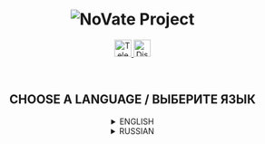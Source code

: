 <h1 align="center">
  <img src="https://i.imgur.com/Tz5wQL5.png" title="NoVate Project" alt="NoVate Project">
</h1>

<p align="center">
  <a href="https://t.me/novatesource" target="__blank">
    <img src="https://i.imgur.com/qbW4p8Y.png" width="30" height="30" title="Telegram" alt="Telegram">
  </a>
  <a href="https://t.me/novatesource" target="__blank">
    <img src="https://i.imgur.com/TFvPWEX.png" width="30" height="30" title="Discord" alt="Discord">
  </a>
</p>

<br/>

<h2 align="center">
  CHOOSE A LANGUAGE / ВЫБЕРИТЕ ЯЗЫК
</h2>

<details>
  <summary align="center">ENGLISH</summary>

  <h2 align="center">
    NoVate Project for SA:MP
  </h2>

  <p align="center">
    <sup>Free Build (Framework & Toolkit) for SA:MP Developers</sup>
  </p>

  ---

  ## :desktop_computer: DESCRIPTION

  Have you wanted to create your own server in SA:MP for a long time, but didn't know where to start? To your attention **NoVate Project**. The build includes a set of basic tools for a good start to the development of the SA:MP server.

  ---

  ## :anchor: WORK PROGRESS

  Progress of the work done (on systems), which are updated as development progresses.
  Edits and updates in systems are possible!

  - [x] Authentication (authorization/account registration)
  - [x] Character system (creation and management)
  - [x] Saving information (about accounts, characters, and so on)
  - [x] AFK system
  - [x] Level and experience system
  - [x] Salary system (PayDay)
  - [x] Chat system
  - [x] Animation system
    - [ ] Animation Menu
  - [x] Menu system
    - [x] Statistics
    - [x] Settings
      - [x] Security
  - [x] System of works
    - [x] Initial works
      - [x] Loader
      - [x] Farmer
      - [ ] Builder
    - [ ] Main works
      - [ ] Cabbie
      - [ ] Bus driver
      - [ ] Pizza Delivery
      - [ ] Trucker
  - [ ] The system of fractions
    - [ ] State
      - [ ] Los Santos Police Department
      - [ ] Las Venturas Police Department
      - [ ] San Fierro Police Department
      - [ ] Los Santos Medical Center
      - [ ] Las Venturas Medical Center
      - [ ] San Fierro Medical Center
      - [ ] Government
      - [ ] Army
      - [ ] Federal Bureau of Investigation
    - [ ] Illegal
      - [ ] Families
      - [ ] Marabunta Grande
      - [ ] Bloods
      - [ ] Ballas
  - [ ] House system
    - [ ] Purchase
    - [ ] Sale
    - [ ] Broadcast
  - [ ] Business System
    - [ ] Purchase
    - [ ] Sale
    - [ ] Transmission
    - [ ] Product
      - [ ] Purchase
  - [ ] Inventory system
    - [ ] Transmission
    - [ ] Throwing Out
    - [ ] Using
    - [ ] Dragging
  - [x] Wagering commands
    - [x] /ame - first person (mini)
    - [x] /me - first person
    - [x] /do - third person
    - [ ] /try - successful/unsuccessful
    - [ ] /todo - with a speech
    - [x] /n - OOC information

  ---

  ## :keyboard: TECHNICAL PART

  ### COMPILATION

  Development from [Zeex](https://github.com/pawn-lang/compiler) is used for compilation. A lot of improvements that speed up the compilation process of the mod.

  ### PLUGINS

  - [Pawn.CMD](https://github.com/katursis/Pawn.CMD) - the command processor. Is the fastest according to the developer.
  - [Pawn.Regex](https://github.com/katursis/Pawn.Regex) - regular expression support.
  - [Streamer](https://github.com/samp-incognito/samp-streamer-plugin) - increases the limits on the server.
  - [MySQL](https://github.com/pBlueG/SA-MP-MySQL) - MySQL database.
  - [MD5](https://github.com/brbsh/samp-plugin-md5) - data encryption.
  - [YSF](https://github.com/IS4Code/YSF) - extracts maximum capabilities by editing memory and connecting.
  - [sscanf2](https://github.com/Y-Less/sscanf) - used for various checks.

  ### INCLUDS

  - [mDialog](https://github.com/Open-GTO/mdialog) - simplified system for creating and managing dialogs.
  
  ---

  ## :star: QUICK START

  ### REQUIRED PROGRAMS
  <sup>Links under the sign (*) are optional.</sup>

  - [XAMPP](https://www.apachefriends.org/)
  - [HeidiSQL](https://www.heidisql.com/download.php)
  - [Git](https://git-scm.com/downloads)
  - [Visual Studio Code *](https://code.visualstudio.com/Download)
  - [SA:MP](https://sa-mp.com/download.php)

  ### INSTALLATION
  <sup>Via Terminal or PowerShell</sup>

  ```
  git clone https://github.com/NoVate911/pawn-novate-project
  ```

  <br/>

  ```
  cd pawn-novate-project
  ```

  <br/>

  ```
  Write "samp-novateproject.sql" and import the database (before that, run XAMPP)
  ```

  <br/>

  ```
  After successfully importing the database, we write "samp-server.exe " and we are waiting for the end of the server launch
  ```
  
</details>

<details>
  <summary align="center">RUSSIAN</summary>

  <h2 align="center">
    NoVate Project для SA:MP
  </h2>

  <p align="center">
    <sup>Бесплатная сборка (Framework & Toolkit) для SA:MP разработчиков</sup>
  </p>

  ---

  ## :desktop_computer: ОПИСАНИЕ

  Давно хотели создать свой собственный сервер в SA:MP, но не знали с чего начать? Вашему вниманию **NoVate Project**. Сборка включает в себя набор основных инструментов для хорошего старта разработки сервера SA:MP.

  ---

  ## :anchor: ПРОГРЕСС РАБОТЫ

  Прогресс проделанной работы (по системам), которые обновляется по мере разработки.
  Возможны правки и обновления в системах!

  - [x] Аутентификация (авторизация/регистрация аккаунта)
  - [x] Система персонажей (создание и управлением ими)
  - [x] Сохранение информации (об аккаунтах, персонажах и так далее)
  - [x] Система AFK
  - [x] Система уровней и опыта
  - [x] Система зарплаты (PayDay)
  - [x] Система чата
  - [x] Система анимаций
    - [ ] Меню анимаций
  - [x] Система меню
    - [x] Статистика
    - [x] Настройки
      - [x] Безопасность
  - [x] Система работ
    - [x] Начальные работы
      - [x] Грузчик
      - [x] Фермер
      - [ ] Строитель
    - [ ] Основные работы
      - [ ] Таксист
      - [ ] Водитель автобуса
      - [ ] Развозчик пиццы
      - [ ] Дальнобойщик
  - [ ] Система фракций
    - [ ] Государственные
      - [ ] Полицейский Департамент Лос Сантос
      - [ ] Полицейский Департамент Лас Вентурас
      - [ ] Полицейский Департамент Сан Фиерро
      - [ ] Медицинский Центр Лос Сантос
      - [ ] Медицинский Центр Лас Вентурас
      - [ ] Медицинский Центр Сан Фиерро
      - [ ] Правительство
      - [ ] Армия
      - [ ] Федеральное Бюро Расследований
    - [ ] Нелегальные
      - [ ] Families
      - [ ] Marabunta Grande
      - [ ] Bloods
      - [ ] Ballas
  - [ ] Система домов
    - [ ] Покупка
    - [ ] Продажа
    - [ ] Передача
  - [ ] Система бизнесов
    - [ ] Покупка
    - [ ] Продажа
    - [ ] Передача
    - [ ] Товар
      - [ ] Покупка
  - [ ] Система инвентаря
    - [ ] Передача
    - [ ] Выкидывание
    - [ ] Использование
    - [ ] Перетаскивание
  - [x] Команды для отыгровки
    - [x] /ame - от первого лица (мини)
    - [x] /me - от первого лица
    - [x] /do - от третьего лица
    - [ ] /try - удачно/неудачно
    - [ ] /todo - с речью
    - [x] /n - OOC информация

  ---

  ## :keyboard: ТЕХНИЧЕСКАЯ ЧАСТЬ

  ### КОМПИЛЯЦИЯ

  Для компиляции используется разработка от [Zeex](https://github.com/pawn-lang/compiler). Множество улучшений, которые ускоряют процесс компиляции мода.

  ### ПЛАГИНЫ

  - [Pawn.CMD](https://github.com/katursis/Pawn.CMD) - командный процессор. Является самым быстрым по словам разработчика.
  - [Pawn.Regex](https://github.com/katursis/Pawn.Regex) - поддержка регулярных выражений.
  - [Streamer](https://github.com/samp-incognito/samp-streamer-plugin) - увеличивает лимиты на сервере.
  - [MySQL](https://github.com/pBlueG/SA-MP-MySQL) - база данных MySQL.
  - [MD5](https://github.com/brbsh/samp-plugin-md5) - шифрование данных.
  - [YSF](https://github.com/IS4Code/YSF) - извлекает максимум возможностей с помощью редактирования памяти и подключения.
  - [sscanf2](https://github.com/Y-Less/sscanf) - используется для различных проверок.

  ### ИНКЛУДЫ

  - [mDialog](https://github.com/Open-GTO/mdialog) - упрощённая система для создания и управления диалогами.

  ---

  ## :star: БЫСТРЫЙ СТАРТ

  ### НЕОБХОДИМЫЕ ПРОГРАММЫ
  <sup>Ссылки под знаком (*) не являются обязательными.</sup>

  - [XAMPP](https://www.apachefriends.org/)
  - [HeidiSQL](https://www.heidisql.com/download.php)
  - [Git](https://git-scm.com/downloads)
  - [Visual Studio Code *](https://code.visualstudio.com/Download)
  - [SA:MP](https://sa-mp.com/download.php)

  ### УСТАНОВКА
  <sup>Через Terminal или PowerShell</sup>

  ```
  git clone https://github.com/NoVate911/pawn-novate-project
  ```

  <br/>

  ```
  cd pawn-novate-project
  ```

  <br/>

  ```
  Пишем "samp-novateproject.sql" и импортируем базу данных (перед этим запустите XAMPP)
  ```

  <br/>

  ```
  После успешного импортирования базы данных, пишем "samp-server.exe" и ждём окончания запуска сервера
  ```
    
</details>
